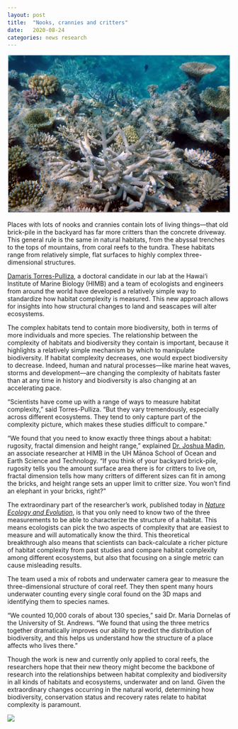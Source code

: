 ```yaml
---
layout: post
title:  "Nooks, crannies and critters"
date:   2020-08-24
categories: news research
---
```


<img src="/assets/Fig5_recovery1.png" width="600"/>

Places with lots of nooks and crannies contain lots of living things—that old brick-pile in the backyard has far more critters than the concrete driveway. This general rule is the same in natural habitats, from the abyssal trenches to the tops of mountains, from coral reefs to the tundra. These habitats range from relatively simple, flat surfaces to highly complex three-dimensional structures.

[Damaris Torres-Pulliza](/people/dama), a doctoral candidate in our lab at the Hawai‘i Institute of Marine Biology (HIMB) and a team of ecologists and engineers from around the world have developed a relatively simple way to standardize how habitat complexity is measured. This new approach allows for insights into how structural changes to land and seascapes will alter ecosystems.

The complex habitats tend to contain more biodiversity, both in terms of more individuals and more species. The relationship between the complexity of habitats and biodiversity they contain is important, because it highlights a relatively simple mechanism by which to manipulate biodiversity.  If habitat complexity decreases, one would expect biodiversity to decrease. Indeed, human and natural processes—like marine heat waves, storms and development—are changing the complexity of habitats faster than at any time in history and biodiversity is also changing at an accelerating pace.

“Scientists have come up with a range of ways to measure habitat complexity,” said Torres-Pulliza. “But they vary tremendously, especially across different ecosystems. They tend to only capture part of the complexity picture, which makes these studies difficult to compare.”

“We found that you need to know exactly three things about a habitat: rugosity, fractal dimension and height range,” explained [Dr. Joshua Madin](/people/josh), an associate researcher at HIMB in the UH Mānoa School of Ocean and Earth Science and Technology. “If you think of your backyard brick-pile, rugosity tells you the amount surface area there is for critters to live on, fractal dimension tells how many critters of different sizes can fit in among the bricks, and height range sets an upper limit to critter size. You won’t find an elephant in your bricks, right?”  

The extraordinary part of the researcher’s work, published today in *[Nature Ecology and Evolution](https://www.nature.com/articles/s41559-020-1281-8)*, is that you only need to know two of the three measurements to be able to characterize the structure of a habitat.  This means ecologists can pick the two aspects of complexity that are easiest to measure and will automatically know the third. This theoretical breakthrough also means that scientists can back-calculate a richer picture of habitat complexity from past studies and compare habitat complexity among different ecosystems, but also that focusing on a single metric can cause misleading results.

The team used a mix of robots and underwater camera gear to measure the three-dimensional structure of coral reef. They then spent many hours underwater counting every single coral found on the 3D maps and identifying them to  species names.

“We counted 10,000 corals of about 130 species,” said Dr. Maria Dornelas of the University of St. Andrews. “We found that using the three metrics together dramatically improves our ability to predict the distribution of biodiversity, and this helps us understand how the structure of a place affects who lives there.”

Though the work is new and currently only applied to coral reefs, the researchers hope that their new theory might become the backbone of research into the relationships between habitat complexity and biodiversity in all kinds of habitats and ecosystems, underwater and on land. Given the extraordinary changes occurring in the natural world, determining how biodiversity, conservation status and recovery rates relate to habitat complexity is paramount.



<img src="/assets/Fig2a_Path.gif" width="600"/>
